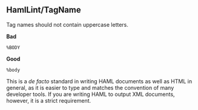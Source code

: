 ## HamlLint/TagName

Tag names should not contain uppercase letters.

**Bad**
```haml
%BODY
```

**Good**
```haml
%body
```

This is a _de facto_ standard in writing HAML documents as well as HTML in
general, as it is easier to type and matches the convention of many developer
tools. If you are writing HAML to output XML documents, however, it is a strict
requirement.